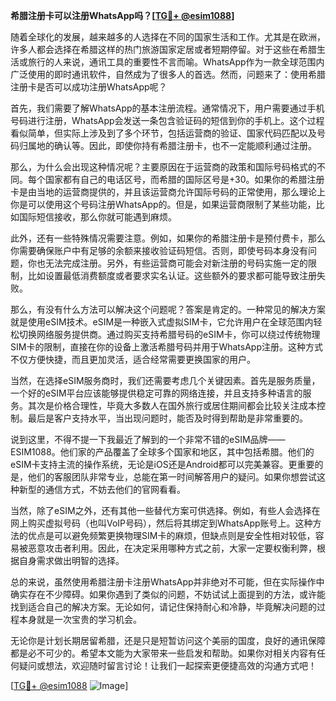 **希腊注册卡可以注册WhatsApp吗？[[TG💪+ @esim1088](https://t.me/s/esim1088)]**

随着全球化的发展，越来越多的人选择在不同的国家生活和工作。尤其是在欧洲，许多人都会选择在希腊这样的热门旅游国家定居或者短期停留。对于这些在希腊生活或旅行的人来说，通讯工具的重要性不言而喻。WhatsApp作为一款全球范围内广泛使用的即时通讯软件，自然成为了很多人的首选。然而，问题来了：使用希腊注册卡是否可以成功注册WhatsApp呢？

首先，我们需要了解WhatsApp的基本注册流程。通常情况下，用户需要通过手机号码进行注册，WhatsApp会发送一条包含验证码的短信到你的手机上。这个过程看似简单，但实际上涉及到了多个环节，包括运营商的验证、国家代码匹配以及号码归属地的确认等。因此，即使你持有希腊注册卡，也不一定能顺利通过注册。

那么，为什么会出现这种情况呢？主要原因在于运营商的政策和国际号码格式的不同。每个国家都有自己的电话区号，而希腊的国际区号是+30。如果你的希腊注册卡是由当地的运营商提供的，并且该运营商允许国际号码的正常使用，那么理论上你是可以使用这个号码注册WhatsApp的。但是，如果运营商限制了某些功能，比如国际短信接收，那么你就可能遇到麻烦。

此外，还有一些特殊情况需要注意。例如，如果你的希腊注册卡是预付费卡，那么你需要确保账户中有足够的余额来接收验证码短信。否则，即使号码本身没有问题，你也无法完成注册。另外，有些运营商可能会对新注册的号码实施一定的限制，比如设置最低消费额度或者要求实名认证。这些额外的要求都可能导致注册失败。

那么，有没有什么方法可以解决这个问题呢？答案是肯定的。一种常见的解决方案就是使用eSIM技术。eSIM是一种嵌入式虚拟SIM卡，它允许用户在全球范围内轻松切换网络服务提供商。通过购买支持希腊号码的eSIM卡，你可以绕过传统物理SIM卡的限制，直接在你的设备上激活希腊号码并用于WhatsApp注册。这种方式不仅方便快捷，而且更加灵活，适合经常需要更换国家的用户。

当然，在选择eSIM服务商时，我们还需要考虑几个关键因素。首先是服务质量，一个好的eSIM平台应该能够提供稳定可靠的网络连接，并且支持多种语言的服务。其次是价格合理性，毕竟大多数人在国外旅行或居住期间都会比较关注成本控制。最后是客户支持水平，当出现问题时，能否及时得到帮助是非常重要的。

说到这里，不得不提一下我最近了解到的一个非常不错的eSIM品牌——ESIM1088。他们家的产品覆盖了全球多个国家和地区，其中包括希腊。他们的eSIM卡支持主流的操作系统，无论是iOS还是Android都可以完美兼容。更重要的是，他们的客服团队非常专业，总能在第一时间解答用户的疑问。如果你想尝试这种新型的通信方式，不妨去他们的官网看看。

当然，除了eSIM之外，还有其他一些替代方案可供选择。例如，有些人会选择在网上购买虚拟号码（也叫VoIP号码），然后将其绑定到WhatsApp账号上。这种方法的优点是可以避免频繁更换物理SIM卡的麻烦，但缺点则是安全性相对较低，容易被恶意攻击者利用。因此，在决定采用哪种方式之前，大家一定要权衡利弊，根据自身需求做出明智的选择。

总的来说，虽然使用希腊注册卡注册WhatsApp并非绝对不可能，但在实际操作中确实存在不少障碍。如果你遇到了类似的问题，不妨试试上面提到的方法，或许能找到适合自己的解决方案。无论如何，请记住保持耐心和冷静，毕竟解决问题的过程本身就是一次宝贵的学习机会。

无论你是计划长期居留希腊，还是只是短暂访问这个美丽的国度，良好的通讯保障都是必不可少的。希望本文能为大家带来一些启发和帮助。如果你对相关内容有任何疑问或想法，欢迎随时留言讨论！让我们一起探索更便捷高效的沟通方式吧！

[[TG💪+ @esim1088](https://t.me/s/esim1088) ![Image](https://i.postimg.cc/4NQfJmqS/Snipaste-2025-05-13-00-14-12.png)]